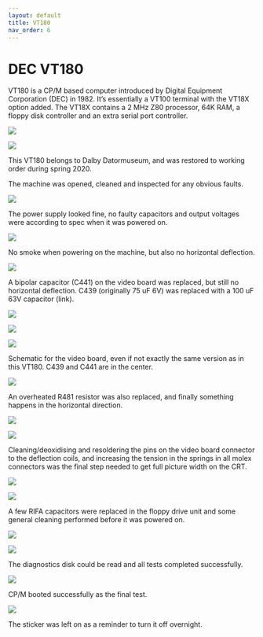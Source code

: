 ```yaml
---
layout: default
title: VT180
nav_order: 6
---
```


# DEC VT180

VT180 is a CP/M based computer introduced by Digital Equipment Corporation (DEC) in 1982. It’s essentially a VT100 terminal with the VT18X option added. The VT18X contains a 2 MHz Z80 processor, 64K RAM, a floppy disk controller and an extra serial port controller.

![](../assets/images/vt180/2019-12-22_06.37_VT18X_Option-768x1024.jpeg)

![](../assets/images/vt180/2019-12-22_06.41_CPU_Board-1024x768.jpeg)

This VT180 belongs to Dalby Datormuseum, and was restored to working order during spring 2020.

The machine was opened, cleaned and inspected for any obvious faults.

![](../assets/images/vt180/2019-12-22_06.24_Back-1024x768.jpeg)

The power supply looked fine, no faulty capacitors and output voltages were according to spec when it was powered on.

![](../assets/images/vt180/2019-12-22_06.31_Power_supply-1024x768.jpeg)

No smoke when powering on the machine, but also no horizontal deflection.

![](../assets/images/vt180/2019-12-22_06.44_No_deflection-1024x768.jpeg)

A bipolar capacitor (C441) on the video board was replaced, but still no horizontal deflection. C439 (originally 75 uF 6V) was replaced with a 100 uF 63V capacitor (link).

![](../assets/images/vt180/2019-12-28_11.24_Capacitor-1024x768.jpeg)

![](../assets/images/vt180/2020-01-05_06.29_Faulty_cap-768x1024.jpeg)

![](../assets/images/vt180/2020-01-05_07.04_No_deflection-1024x768.jpeg)

Schematic for the video board, even if not exactly the same version as in this VT180. C439 and C441 are in the center.

![](../assets/images/vt180/Video_board_schematic-1024x580.png)

An overheated R481 resistor was also replaced, and finally something happens in the horizontal direction.

![](../assets/images/vt180/2020-05-14_19.08_Resistor-1-1024x989.jpg)

![](../assets/images/vt180/2020-05-15_19.57_VT180-1024x768.jpeg)

Cleaning/deoxidising and resoldering the pins on the video board connector to the deflection coils, and increasing the tension in the springs in all molex connectors was the final step needed to get full picture width on the CRT.

![](../assets/images/vt180/2020-05-15_19.59_Video_board-1024x768.jpeg)

![](../assets/images/vt180/2020-05-15_19.57_VT180-1024x768.jpeg)

A few RIFA capacitors were replaced in the floppy drive unit and some general cleaning performed before it was powered on.

![](../assets/images/vt180/2020-07-18_13.38_Floppy-1024x768.jpeg)

![](../assets/images/vt180/2020-07-18_13.40_Floppy_PS_1-768x1024.jpeg)

The diagnostics disk could be read and all tests completed successfully.

![](../assets/images/vt180/2020-07-18_14.26_VT180-1024x676.jpg)

CP/M booted successfully as the final test.

![](../assets/images/vt180/2020-07-18_14.30_VT180-1-833x1024.jpg)

The sticker was left on as a reminder to turn it off overnight.